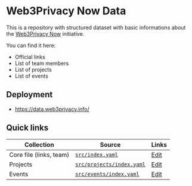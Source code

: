 # Web3Privacy Now Data

This is a repository with structured dataset with basic informations about the [Web3Privacy Now](https://web3privacy.info/) initiative.

You can find it here:
- Official links
- List of team members
- List of projects
- List of events

## Deployment

* https://data.web3privacy.info/

## Quick links

| Collection | Source | Links |
| --- | --- | --- |
| Core file (links, team) | [`src/index.yaml`](src/index.yaml) | [Edit](https://github.com/web3privacy/data/edit/main/src/index.yaml) |
| Projects | [`src/projects/index.yaml`](src/projects/index.yaml) | [Edit](https://github.com/web3privacy/data/edit/main/src/projects/index.yaml) |
| Events | [`src/events/index.yaml`](src/events/index.yaml) | [Edit](https://github.com/web3privacy/data/edit/main/src/events/index.yaml) |
